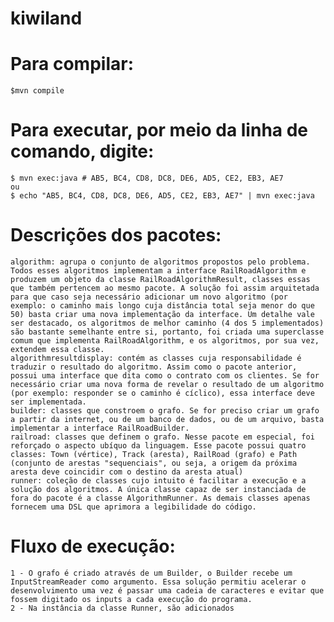 # kiwiland

# Para compilar:
	$mvn compile

# Para executar, por meio da linha de comando, digite:
	$ mvn exec:java # AB5, BC4, CD8, DC8, DE6, AD5, CE2, EB3, AE7
	ou
	$ echo "AB5, BC4, CD8, DC8, DE6, AD5, CE2, EB3, AE7" | mvn exec:java


# Descrições dos pacotes:
	algorithm: agrupa o conjunto de algoritmos propostos pelo problema. Todos esses algoritmos implementam a interface RailRoadAlgorithm e produzem um objeto da classe RailRoadAlgorithmResult, classes essas que também pertencem ao mesmo pacote. A solução foi assim arquitetada para que caso seja necessário adicionar um novo algoritmo (por exemplo: o caminho mais longo cuja distância total seja menor do que 50) basta criar uma nova implementação da interface. Um detalhe vale ser destacado, os algoritmos de melhor caminho (4 dos 5 implementados) são bastante semelhante entre si, portanto, foi criada uma superclasse comum que implementa RailRoadAlgorithm, e os algoritmos, por sua vez, extendem essa classe.
	algorithmresultdisplay: contém as classes cuja responsabilidade é traduzir o resultado do algoritmo. Assim como o pacote anterior, possui uma interface que dita como o contrato com os clientes. Se for necessário criar uma nova forma de revelar o resultado de um algoritmo (por exemplo: responder se o caminho é cíclico), essa interface deve ser implementada.
	builder: classes que constroem o grafo. Se for preciso criar um grafo a partir da internet, ou de um banco de dados, ou de um arquivo, basta implementar a interface RailRoadBuilder.
	railroad: classes que definem o grafo. Nesse pacote em especial, foi reforçado o aspecto ubíquo da linguagem. Esse pacote possui quatro classes: Town (vértice), Track (aresta), RailRoad (grafo) e Path (conjunto de arestas "sequenciais", ou seja, a origem da próxima aresta deve coincidir com o destino da aresta atual)
	runner: coleção de classes cujo intuito é facilitar a execução e a solução dos algoritmos. A única classe capaz de ser instanciada de fora do pacote é a classe AlgorithmRunner. As demais classes apenas fornecem uma DSL que aprimora a legibilidade do código.


# Fluxo de execução:
	1 - O grafo é criado através de um Builder, o Builder recebe um InputStreamReader como argumento. Essa solução permitiu acelerar o desenvolvimento uma vez é passar uma cadeia de caracteres e evitar que fossem digitado os inputs a cada execução do programa.
	2 - Na instância da classe Runner, são adicionados 
